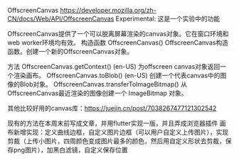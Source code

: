 OffscreenCanvas  https://developer.mozilla.org/zh-CN/docs/Web/API/OffscreenCanvas
Experimental: 这是一个实验中的功能

OffscreenCanvas提供了一个可以脱离屏幕渲染的canvas对象。它在窗口环境和web worker环境均有效。
构造函数
OffscreenCanvas()
OffscreenCanvas构造函数。创建一个新的OffscreenCanvas对象。

方法
OffscreenCanvas.getContext() (en-US)
为offscreen canvas对象返回一个渲染画布。
OffscreenCanvas.toBlob() (en-US)
创建一个代表canvas中的图像的Blob对象。
OffscreenCanvas.transferToImageBitmap()
从OffscreenCanvas最近渲染的图像创建一个 ImageBitmap 对象。






其他比较好用的canvas库：https://juejin.cn/post/7038267477121302542


现有的方法在本周末前写成文章，并用flutter实现一版，并且弄成浏览器插件
画布新增实现：定义曲线边框，自定义图片边框（可以用户自定义上传图片），实现剪裁（上传小图片，四周颜色变成图片最多的颜色，然后用自定义形状去剪裁，保存png图片），加黑白滤镜，自定义保存位置